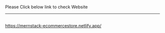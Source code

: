 Please Click below link to check Website <hr/> <br> https://mernstack-ecommercestore.netlify.app/ </br>
